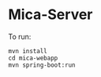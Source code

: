 Mica-Server
==========================

To run:

```
mvn install
cd mica-webapp
mvn spring-boot:run
```
